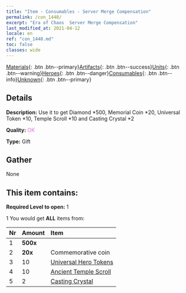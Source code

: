 ```yaml
---
title: "Item - Consumables - Server Merge Compensation"
permalink: /con_1448/
excerpt: "Era of Chaos  Server Merge Compensation"
last_modified_at: 2021-04-12
locale: en
ref: "con_1448.md"
toc: false
classes: wide
---
```

 [Materials](/){: .btn .btn--primary}[Artifacts](/Artifacts/){: .btn .btn--success}[Units](/Units/){: .btn .btn--warning}[Heroes](/Heroes/){: .btn .btn--danger}[Consumables](/Consumables/){: .btn .btn--info}[Unknown](/Unknown/){: .btn .btn--primary}

## Details
 **Description:** Use it to get Diamond *500, Memorial Coin *20, Universal Token *10, Temple Scroll *10 and Casting Crystal *2

 **Quality:** <span style="color: #DA70D6">OK</span>

 **Type:** Gift

## Gather

  None

## This item contains:

 **Required Level to open:** 1

 1 You would get **ALL** items  from:

  | Nr | Amount |     Item    |
  |:---|:-------|:------------|
  | 1 |  **500x** | <i class="fas fa-gem"/> |  | 
  | 2 |  **20x** | Commemorative coin |  | 
  | 3 | 10 | [Universal Hero Tokens](/Items/her_358/) | 
  | 4 | 10 | [Ancient Temple Scroll](/Items/con_697/) | 
  | 5 | 2 | [Casting Crystal](/Items/art_189/) | 
